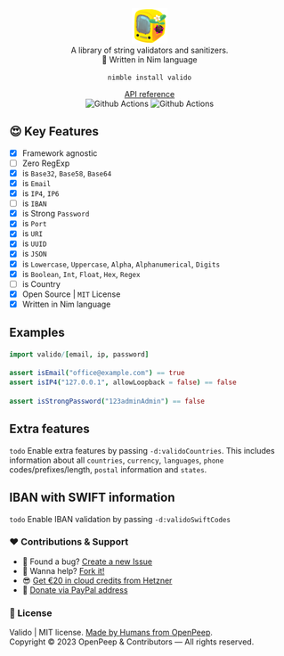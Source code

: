 <p align="center">
  <img src="https://github.com/openpeep/valido/blob/main/.github/logo.png" width="64px"><br>
  A library of string validators and sanitizers.<br>👑 Written in Nim language
</p>

<p align="center">
  <code>nimble install valido</code>
</p>

<p align="center">
  <a href="https://openpeep.github.io/valido/">API reference</a><br>
  <img src="https://github.com/openpeep/valido/workflows/test/badge.svg" alt="Github Actions"> <img src="https://github.com/openpeep/valido/workflows/docs/badge.svg" alt="Github Actions">
</p>

## 😍 Key Features
- [x] Framework agnostic
- [ ] Zero RegExp
- [x] is `Base32`, `Base58`, `Base64`
- [x] is `Email`
- [x] is `IP4`, `IP6`
- [ ] is `IBAN`
- [x] is Strong `Password`
- [x] is `Port`
- [x] is `URI`
- [x] is `UUID`
- [x] is `JSON`
- [x] is `Lowercase`, `Uppercase`, `Alpha`, `Alphanumerical`, `Digits`
- [x] is `Boolean`, `Int`, `Float`, `Hex`, `Regex`
- [ ] is Country
- [x] Open Source | `MIT` License
- [x] Written in Nim language

## Examples
```nim
import valido/[email, ip, password]

assert isEmail("office@example.com") == true
assert isIP4("127.0.0.1", allowLoopback = false) == false

assert isStrongPassword("123adminAdmin") == false

```

## Extra features
`todo` Enable extra features by passing `-d:validoCountries`. This includes information
about all `countries`, `currency`, `languages`, `phone` codes/prefixes/length, `postal` information and `states`.

## IBAN with SWIFT information
`todo` Enable IBAN validation by passing `-d:validoSwiftCodes`

### ❤ Contributions & Support
- 🐛 Found a bug? [Create a new Issue](https://github.com/openpeep/valido/issues)
- 👋 Wanna help? [Fork it!](https://github.com/openpeep/valido/fork)
- 😎 [Get €20 in cloud credits from Hetzner](https://hetzner.cloud/?ref=Hm0mYGM9NxZ4)
- 🥰 [Donate via PayPal address](https://www.paypal.com/donate/?hosted_button_id=RJK3ZTDWPL55C)

### 🎩 License
Valido | MIT license. [Made by Humans from OpenPeep](https://github.com/openpeep).<br>
Copyright &copy; 2023 OpenPeep & Contributors &mdash; All rights reserved.
